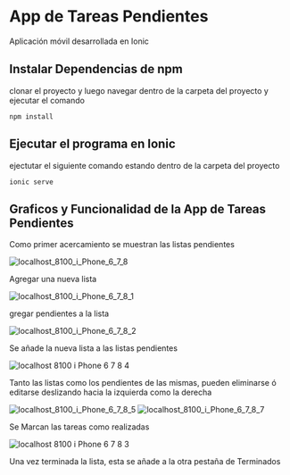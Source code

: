 # App de Tareas Pendientes

Aplicación móvil desarrollada en Ionic

## Instalar Dependencias de npm  
clonar el proyecto y luego navegar dentro de la carpeta del proyecto y ejecutar el comando   

```
npm install
```

## Ejecutar el programa en Ionic
ejectutar el siguiente comando estando dentro de la carpeta del proyecto

```
ionic serve
```

## Graficos y Funcionalidad de la App de Tareas Pendientes

Como primer acercamiento se muestran las listas pendientes

<img src="https://image.ibb.co/b2gd4e/localhost_8100_i_Phone_6_7_8.png" alt="localhost_8100_i_Phone_6_7_8" border="0">

Agregar una nueva lista 

<img src="https://image.ibb.co/d7SPcz/localhost_8100_i_Phone_6_7_8_1.png" alt="localhost_8100_i_Phone_6_7_8_1" border="0">

gregar pendientes a la lista 

<img src="https://image.ibb.co/d7cRPe/localhost_8100_i_Phone_6_7_8_2.png" alt="localhost_8100_i_Phone_6_7_8_2" border="0">

Se añade la nueva lista a las listas pendientes

<img src="https://image.ibb.co/jiY5Hz/localhost_8100_i_Phone_6_7_8_4.png" alt="localhost 8100 i Phone 6 7 8 4" border="0">

Tanto las listas como los pendientes de las mismas, pueden eliminarse ó editarse deslizando hacia la izquierda como la derecha

<img src="https://image.ibb.co/cZsFHz/localhost_8100_i_Phone_6_7_8_5.png" alt="localhost_8100_i_Phone_6_7_8_5" border="0">
<img src="https://image.ibb.co/ggEO4e/localhost_8100_i_Phone_6_7_8_7.png" alt="localhost_8100_i_Phone_6_7_8_7" border="0">

Se Marcan las tareas como realizadas

<img src="https://image.ibb.co/gQMQHz/localhost_8100_i_Phone_6_7_8_3.png" alt="localhost 8100 i Phone 6 7 8 3" border="0">

Una vez terminada la lista, esta se añade a la otra pestaña de Terminados

